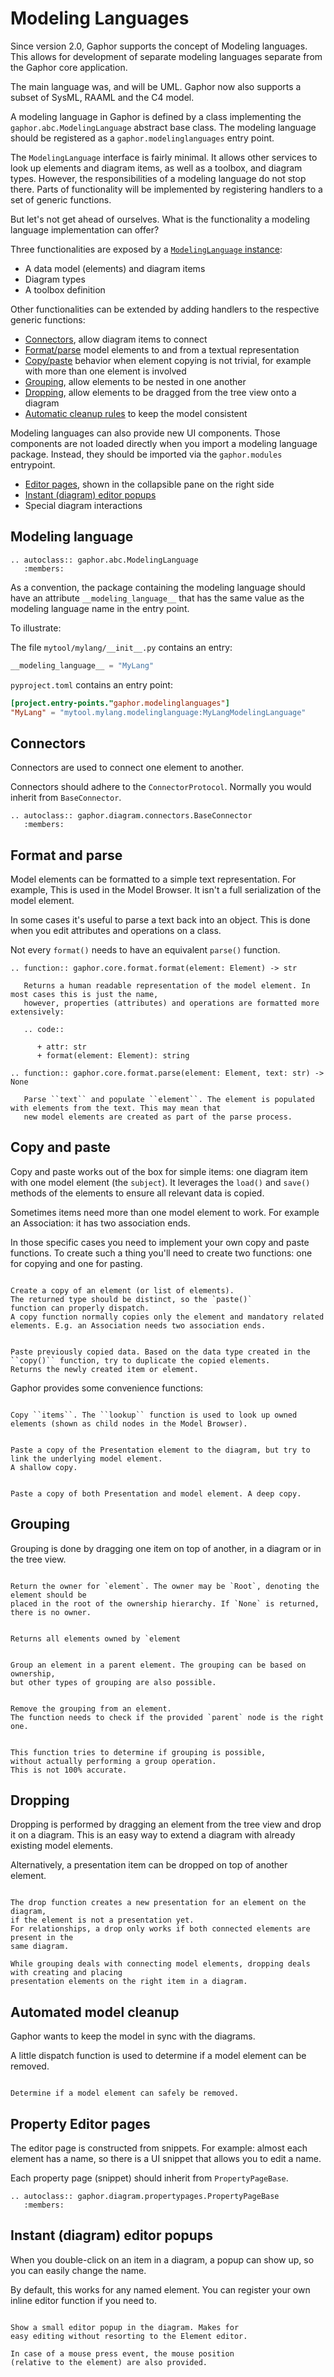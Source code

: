 # Modeling Languages

Since version 2.0, Gaphor supports the concept of Modeling languages. This
allows for development of separate modeling languages separate from the Gaphor
core application.

The main language was, and will be UML. Gaphor now also supports a subset of
SysML, RAAML and the C4 model.

A modeling language in Gaphor is defined by a class implementing the
`gaphor.abc.ModelingLanguage` abstract base class. The modeling language should
be registered as a `gaphor.modelinglanguages` entry point.

The `ModelingLanguage` interface is fairly minimal. It allows other services to
look up elements and diagram items, as well as a toolbox, and diagram types.
However, the responsibilities of a modeling language do not stop there. Parts of
functionality will be implemented by registering handlers to a set of generic
functions.

But let's not get ahead of ourselves. What is the functionality a modeling
language implementation can offer?

Three functionalities are exposed by a [`ModelingLanguage` instance](#modeling-language):

* A data model (elements) and diagram items
* Diagram types
* A toolbox definition

Other functionalities can be extended by adding handlers to the respective
generic functions:

* [Connectors](#connectors), allow diagram items to connect
* [Format/parse](#format-and-parse) model elements to and from a textual representation
* [Copy/paste](#copy-and-paste) behavior when element copying is not trivial,
  for example with more than one element is involved
* [Grouping](#grouping), allow elements to be nested in one another
* [Dropping](#dropping), allow elements to be dragged from the tree view onto a diagram
* [Automatic cleanup rules](#automated-model-cleanup) to keep the model consistent


Modeling languages can also provide new UI components. Those components are not loaded
directly when you import a modeling language package. Instead, they should be imported via
the `gaphor.modules` entrypoint.

* [Editor pages](#property-editor-pages), shown in the collapsible pane on the right side
* [Instant (diagram) editor popups](#instant-diagram-editor-popups)
* Special diagram interactions


## Modeling language

```{eval-rst}
.. autoclass:: gaphor.abc.ModelingLanguage
   :members:
```

As a convention, the package containing the modeling language should have an attribute `__modeling_language__`
that has the same value as the modeling language name in the entry point.

To illustrate:

The file `mytool/mylang/__init__.py` contains an entry:

```python
__modeling_language__ = "MyLang"
```

`pyproject.toml` contains an entry point:

```toml
[project.entry-points."gaphor.modelinglanguages"]
"MyLang" = "mytool.mylang.modelinglanguage:MyLangModelingLanguage"
```

## Connectors

Connectors are used to connect one element to another.

Connectors should adhere to the `ConnectorProtocol`.
Normally you would inherit from `BaseConnector`.

```{eval-rst}
.. autoclass:: gaphor.diagram.connectors.BaseConnector
   :members:
```

## Format and parse

Model elements can be formatted to a simple text representation. For example, This is used in the Model Browser.
It isn't a full serialization of the model element.

In some cases it's useful to parse a text back into an object. This is done when you edit attributes and operations
on a class.

Not every ``format()`` needs to have an equivalent ``parse()`` function.

```{eval-rst}
.. function:: gaphor.core.format.format(element: Element) -> str

   Returns a human readable representation of the model element. In most cases this is just the name,
   however, properties (attributes) and operations are formatted more extensively:

   .. code::

      + attr: str
      + format(element: Element): string

.. function:: gaphor.core.format.parse(element: Element, text: str) -> None

   Parse ``text`` and populate ``element``. The element is populated with elements from the text. This may mean that
   new model elements are created as part of the parse process.
```

## Copy and paste

Copy and paste works out of the box for simple items: one diagram item with one model element (the `subject`).
It leverages the `load()` and `save()` methods of the elements to ensure all relevant data is copied.

Sometimes items need more than one model element to work. For example an Association: it has two association ends.

In those specific cases you need to implement your own copy and paste functions. To create such a thing you'll need to create
two functions: one for copying and one for pasting.

```{function} gaphor.diagram.copypaste.copy(obj: ~gaphor.core.modeling.Base | ~collections.abc.Iterable) -> ~collections.abc.Iterator[tuple[Id, Opaque]]

Create a copy of an element (or list of elements).
The returned type should be distinct, so the `paste()`
function can properly dispatch.
A copy function normally copies only the element and mandatory related elements. E.g. an Association needs two association ends.
```

```{function} gaphor.diagram.copypaste.paste(copy_data: Opaque, diagram: ~gaphor.core.modeling.Diagram, lookup: ~typing.Callable[[str], ~gaphor.core.modeling.Base | None]) -> ~typing.Iterator[~gaphor.core.modeling.Base]

Paste previously copied data. Based on the data type created in the
``copy()`` function, try to duplicate the copied elements.
Returns the newly created item or element.
```

Gaphor provides some convenience functions:

```{function} gaphor.diagram.copypaste.copy_full(items: ~collections.abc.Collection[~gaphor.core.modeling.Base], lookup: ~collections.abc.Callable[[Id], ~gaphor.core.modeling.Base | None] | None = None) -> CopyData:

Copy ``items``. The ``lookup`` function is used to look up owned elements (shown as child nodes in the Model Browser).
```

```{function} gaphor.diagram.copypaste.paste_link(copy_data: CopyData, diagram: ~gaphor.core.modeling.Diagram) -> set[~gaphor.core.modeling.Presentation]:

Paste a copy of the Presentation element to the diagram, but try to link the underlying model element.
A shallow copy.
```

```{function} gaphor.diagram.copypaste.paste_full(copy_data: CopyData, diagram: ~gaphor.core.modeling.Diagram) -> set[~gaphor.core.modeling.Presentation]:

Paste a copy of both Presentation and model element. A deep copy.
```

## Grouping

Grouping is done by dragging one item on top of another, in a diagram or in the tree view.

```{function} gaphor.diagram.group.owner(element: ~gaphor.core.modeling.Base) ->  ~gaphor.core.modeling.Base | RootType | None

Return the owner for `element`. The owner may be `Root`, denoting the element should be
placed in the root of the ownership hierarchy. If `None` is returned, there is no owner.
```

```{function} gaphor.diagram.group.owns(element: ~gaphor.core.modeling.Base) -> list[~gaphor.core.modeling.Base]

Returns all elements owned by `element
```

```{function} gaphor.diagram.group.group(parent: ~gaphor.core.modeling.Base, element: ~gaphor.core.modeling.Base) -> bool

Group an element in a parent element. The grouping can be based on ownership,
but other types of grouping are also possible.
```

```{function} gaphor.diagram.group.ungroup(parent: ~gaphor.core.modeling.Base, element: ~gaphor.core.modeling.Base) -> bool

Remove the grouping from an element.
The function needs to check if the provided `parent` node is the right one.
```

```{function} gaphor.diagram.group.can_group(parent_type: type[~gaphor.core.modeling.Base], element_or_type: type[~gaphor.core.modeling.Base] | ~gaphor.core.modeling.Base) -> bool

This function tries to determine if grouping is possible,
without actually performing a group operation.
This is not 100% accurate.
```

## Dropping

Dropping is performed by dragging an element from the tree view and drop it on a diagram.
This is an easy way to extend a diagram with already existing model elements.

Alternatively, a presentation item can be dropped on top of another element.

```{function} gaphor.diagram.drop.drop(element: ~gaphor.core.modeling.Base | ~gaphor.core.modeling.Presentation, diagram: ~gaphor.core.modeling.Diagram | ~gaphor.core.modeling.Presentation, x: float, y: float) -> ~gaphor.core.modeling.Presentation | None

The drop function creates a new presentation for an element on the diagram,
if the element is not a presentation yet.
For relationships, a drop only works if both connected elements are present in the
same diagram.

While grouping deals with connecting model elements, dropping deals with creating and placing
presentation elements on the right item in a diagram.
```

## Automated model cleanup

Gaphor wants to keep the model in sync with the diagrams.

A little dispatch function is used to determine if a model element can be removed.

```{function} gaphor.diagram.deletable.deletable(element: ~gaphor.core.modeling.Base) -> bool

Determine if a model element can safely be removed.
```

## Property Editor pages

The editor page is constructed from snippets. For example: almost each element has a name,
so there is a UI snippet that allows you to edit a name.

Each property page (snippet) should inherit from `PropertyPageBase`.

```{eval-rst}
.. autoclass:: gaphor.diagram.propertypages.PropertyPageBase
   :members:
```

## Instant (diagram) editor popups

When you double-click on an item in a diagram, a popup can show up, so you can easily change the name.

By default, this works for any named element. You can register your own inline editor function if you need to.

```{function} gaphor.diagram.instanteditors.instant_editor(item: ~gaphas.item.Item, view, event_manager: ~gaphor.core.eventmanager.EventManager, pos: tuple[int, int] | None = None) -> bool

Show a small editor popup in the diagram. Makes for
easy editing without resorting to the Element editor.

In case of a mouse press event, the mouse position
(relative to the element) are also provided.
```
